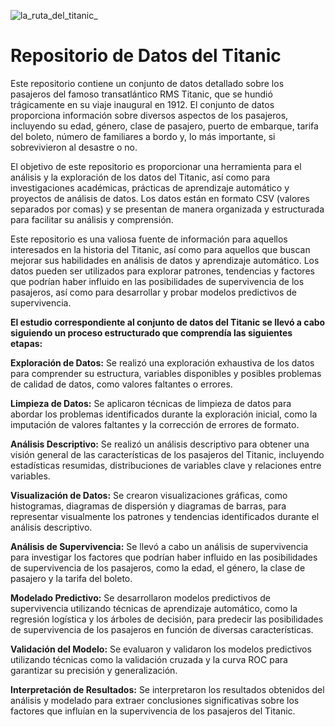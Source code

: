 ![la_ruta_del_titanic_](https://github.com/NicholasSerrano/Data_titanic/assets/161484895/baeb3007-5739-427c-8c23-8196787d53a3)
 # **Repositorio de Datos del Titanic**

Este repositorio contiene un conjunto de datos detallado sobre los pasajeros del famoso transatlántico RMS Titanic, que se hundió trágicamente en su viaje inaugural en 1912. 
El conjunto de datos proporciona información sobre diversos aspectos de los pasajeros, incluyendo su edad, género, clase de pasajero, puerto de embarque, tarifa del boleto, 
número de familiares a bordo y, lo más importante, si sobrevivieron al desastre o no.

El objetivo de este repositorio es proporcionar una herramienta para el análisis y la exploración de los datos del Titanic, así como para investigaciones académicas, prácticas de aprendizaje automático y proyectos de análisis de datos. 
Los datos están en formato CSV (valores separados por comas) y se presentan de manera organizada y estructurada para facilitar su análisis y comprensión.

Este repositorio es una valiosa fuente de información para aquellos interesados en la historia del Titanic, así como para aquellos que buscan mejorar sus habilidades en análisis de datos y aprendizaje automático.
Los datos pueden ser utilizados para explorar patrones, tendencias y factores que podrían haber influido en las posibilidades de supervivencia de los pasajeros, así como para desarrollar y probar modelos predictivos de supervivencia.

**El estudio correspondiente al conjunto de datos del Titanic se llevó a cabo siguiendo un proceso estructurado que comprendía las siguientes etapas:**

**Exploración de Datos:** Se realizó una exploración exhaustiva de los datos para comprender su estructura, variables disponibles y posibles problemas de calidad de datos, como valores faltantes o errores.

**Limpieza de Datos:** Se aplicaron técnicas de limpieza de datos para abordar los problemas identificados durante la exploración inicial, como la imputación de valores faltantes y la corrección de errores de formato.

**Análisis Descriptivo:** Se realizó un análisis descriptivo para obtener una visión general de las características de los pasajeros del Titanic, incluyendo estadísticas resumidas, 
distribuciones de variables clave y relaciones entre variables.

**Visualización de Datos:** Se crearon visualizaciones gráficas, como histogramas, diagramas de dispersión y diagramas de barras, para representar visualmente los patrones y tendencias identificados durante el análisis descriptivo.

**Análisis de Supervivencia:** Se llevó a cabo un análisis de supervivencia para investigar los factores que podrían haber influido en las posibilidades de supervivencia de los pasajeros,
como la edad, el género, la clase de pasajero y la tarifa del boleto.

**Modelado Predictivo:** Se desarrollaron modelos predictivos de supervivencia utilizando técnicas de aprendizaje automático, como la regresión logística y los árboles de decisión,
para predecir las posibilidades de supervivencia de los pasajeros en función de diversas características.

**Validación del Modelo:** Se evaluaron y validaron los modelos predictivos utilizando técnicas como la validación cruzada y la curva ROC para garantizar su precisión y generalización.

**Interpretación de Resultados:** Se interpretaron los resultados obtenidos del análisis y modelado para extraer conclusiones significativas sobre los factores que influían en la supervivencia de los pasajeros del Titanic.
